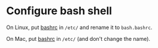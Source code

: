 # Configure bash shell

On Linux, put [bashrc](./bashrc) in `/etc/` and rename it to `bash.bashrc`.

On Mac, put [bashrc](./bashrc) in `/etc/` (and don't change the name).

